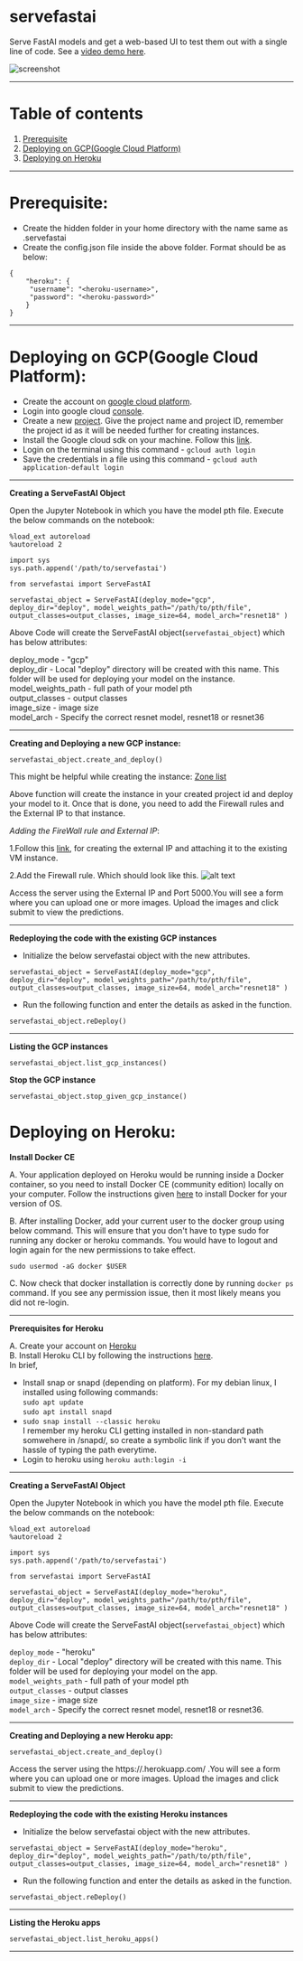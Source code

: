 # servefastai

Serve FastAI models and get a web-based UI to test them out with a single line of code. See a [video demo here](https://youtu.be/xwN7arEgvBg).

![screenshot](https://i.imgur.com/TzZQZUs.jpg)

---

# Table of contents

1. [Prerequisite](#pre)
2. [Deploying on GCP(Google Cloud Platform)](#gcp)
3. [Deploying on Heroku](#heroku)


---

<a name="pre"></a> 
# Prerequisite:

* Create the hidden folder in your home directory with the name same as .servefastai
* Create the config.json file inside the above folder. Format should be as below:
```
{
    "heroku": {
     "username": "<heroku-username>",
     "password": "<heroku-password>"
    }
}
```

---


<a name="gcp"></a> 

# Deploying on GCP(Google Cloud Platform):

* Create the account on [google cloud platform](https://cloud.google.com/).
* Login into google cloud [console](https://console.cloud.google.com).
* Create a new [project](https://console.cloud.google.com/projectcreate). Give the project name and project ID, remember the project id as it will be needed further for creating instances.
* Install the Google cloud sdk on your machine. Follow this [link](https://cloud.google.com/sdk/docs/quickstart-debian-ubuntu#before-you-begin).
* Login on the terminal using this command - `gcloud auth login`
* Save the credentials in a file using this command - `gcloud auth application-default login`


---

**Creating a ServeFastAI Object**

Open the Jupyter Notebook in which you have the model pth file.
Execute the below commands on the notebook:

```
%load_ext autoreload
%autoreload 2
```
```
import sys
sys.path.append('/path/to/servefastai')
```
```
from servefastai import ServeFastAI
```
```
servefastai_object = ServeFastAI(deploy_mode="gcp", deploy_dir="deploy", model_weights_path="/path/to/pth/file", output_classes=output_classes, image_size=64, model_arch="resnet18" )
```

Above Code will create the ServeFastAI object(``servefastai_object``) which has below attributes:

deploy_mode - "gcp"  
deploy_dir - Local "deploy" directory will be created with this name. This folder will be used for deploying your model on the instance.  
model_weights_path - full path of your model pth  
output_classes - output classes  
image_size - image size  
model_arch - Specify the correct resnet model, resnet18 or resnet36  

---

**Creating and Deploying a new GCP instance:**

```
servefastai_object.create_and_deploy()
```
This might be helpful while creating the instance:
[Zone list](https://cloud.google.com/compute/docs/regions-zones/#available)

Above function will create the instance in your created project id and deploy your model to it.
Once that is done, you need to add the Firewall rules and the External IP to that instance.

*Adding the FireWall rule and External IP*:

1.Follow this [link](https://cloud.google.com/compute/docs/ip-addresses/reserve-static-external-ip-address#IP_assign), for creating the external IP and attaching it to the existing VM instance.

2.Add the Firewall rule. Which should look like this.
![alt text](https://www.dropbox.com/s/bcr04lwgd7gxiti/firewall_rule.png?raw=true)

Access the server using the External IP and Port 5000.You will see a form where you can upload one or more images. Upload the images and click submit to view the predictions.

---

**Redeploying the code with the existing GCP instances**

* Initialize the below servefastai object with the new attributes.

```
servefastai_object = ServeFastAI(deploy_mode="gcp", deploy_dir="deploy", model_weights_path="/path/to/pth/file", output_classes=output_classes, image_size=64, model_arch="resnet18" )
```

* Run the following function and enter the details as asked in the function.

```
servefastai_object.reDeploy()
```

---

**Listing the GCP instances**

```
servefastai_object.list_gcp_instances()
```

**Stop the GCP instance**

```
servefastai_object.stop_given_gcp_instance()
```

<a name=“heroku”></a>

# Deploying on Heroku:

**Install Docker CE**

A. Your application deployed on Heroku would be running inside a Docker container, so you need to install Docker CE (community edition) locally on your computer.
Follow the instructions given [here](https://docs.docker.com/install/) to install Docker for your version of OS.

B. After installing Docker, add your current user to the docker group using below command. This will ensure that you don't have to type sudo for running any docker or heroku commands. You would have to logout and login again for the new permissions to take effect.
```
sudo usermod -aG docker $USER
```

C. Now check that docker installation is correctly done by running `docker ps` command. If you see any permission issue, then it most likely means you did not re-login.

---

**Prerequisites for Heroku**

A. Create your account on [Heroku](https://www.heroku.com/)  
B. Install Heroku CLI by following the instructions [here](https://devcenter.heroku.com/articles/heroku-cli#download-and-install).  
In brief, 
* Install snap or snapd (depending on platform). For my debian linux, I installed using following commands:  
   `sudo apt update`  
   `sudo apt install snapd` 
* `sudo snap install --classic heroku`  
I remember my heroku CLI getting installed in non-standard path somwehere in /snapd/, so create a symbolic link if you don't want the hassle of typing the path everytime.  
* Login to heroku using
`heroku auth:login -i`

---

**Creating a ServeFastAI Object**

Open the Jupyter Notebook in which you have the model pth file.
Execute the below commands on the notebook:

```
%load_ext autoreload
%autoreload 2
```
```
import sys
sys.path.append('/path/to/servefastai')
```
```
from servefastai import ServeFastAI
```
```
servefastai_object = ServeFastAI(deploy_mode="heroku", deploy_dir="deploy", model_weights_path="/path/to/pth/file", output_classes=output_classes, image_size=64, model_arch="resnet18" )
```

Above Code will create the ServeFastAI object(``servefastai_object``) which has below attributes:

`deploy_mode` - "heroku"  
`deploy_dir` - Local "deploy" directory will be created with this name. This folder will be used for deploying your model on the app.  
`model_weights_path` - full path of your model pth  
`output_classes` - output classes  
`image_size` - image size  
`model_arch` - Specify the correct resnet model, resnet18 or resnet36.  

---

**Creating and Deploying a new Heroku app:**

```
servefastai_object.create_and_deploy()
```

Access the server using the https://<your-app-name>.herokuapp.com/ .You will see a form where you can upload one or more images. Upload the images and click submit to view the predictions.

---

**Redeploying the code with the existing Heroku instances**

* Initialize the below servefastai object with the new attributes.
```
servefastai_object = ServeFastAI(deploy_mode="heroku", deploy_dir="deploy", model_weights_path="/path/to/pth/file", output_classes=output_classes, image_size=64, model_arch="resnet18" )
```
* Run the following function and enter the details as asked in the function.
```
servefastai_object.reDeploy()
```

---


**Listing the Heroku apps**
```
servefastai_object.list_heroku_apps()
```

---














